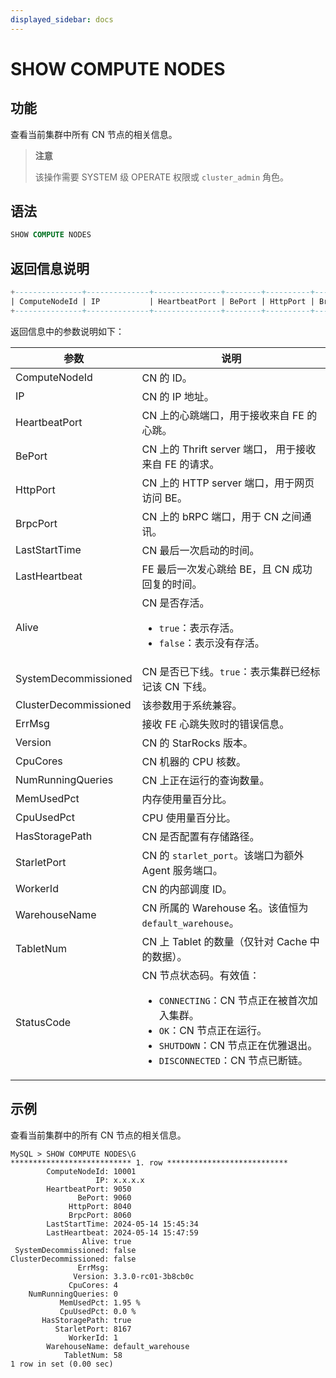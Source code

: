 ```yaml
---
displayed_sidebar: docs
---
```


# SHOW COMPUTE NODES

## 功能

查看当前集群中所有 CN 节点的相关信息。

> **注意**
>
> 该操作需要 SYSTEM 级 OPERATE 权限或 `cluster_admin` 角色。

## 语法

```sql
SHOW COMPUTE NODES
```

## 返回信息说明

```SQL
+---------------+--------------+---------------+--------+----------+----------+---------------------+---------------------+-------+----------------------+-----------------------+--------+--------------------+----------+-------------------+------------+------------+----------------+-------------+----------+-------------------+-----------+------------+
| ComputeNodeId | IP           | HeartbeatPort | BePort | HttpPort | BrpcPort | LastStartTime       | LastHeartbeat       | Alive | SystemDecommissioned | ClusterDecommissioned | ErrMsg | Version            | CpuCores | NumRunningQueries | MemUsedPct | CpuUsedPct | HasStoragePath | StarletPort | WorkerId | WarehouseName     | TabletNum | StatusCode |
+---------------+--------------+---------------+--------+----------+----------+---------------------+---------------------+-------+----------------------+-----------------------+--------+--------------------+----------+-------------------+------------+------------+----------------+-------------+----------+-------------------+-----------+------------+
```

返回信息中的参数说明如下：

| **参数**              | **说明**                                                          |
| -------------------- | ----------------------------------------------------------------- |
| ComputeNodeId        | CN 的 ID。                                                         |
| IP                   | CN 的 IP 地址。                                                    |
| HeartbeatPort        | CN 上的心跳端口，用于接收来自 FE 的心跳。                               |
| BePort               | CN 上的 Thrift server 端口， 用于接收来自 FE 的请求。                  |
| HttpPort             | CN 上的 HTTP server 端口，用于网页访问 BE。                           |
| BrpcPort             | CN 上的 bRPC 端口，用于 CN 之间通讯。                                 |
| LastStartTime        | CN 最后一次启动的时间。                                              |
| LastHeartbeat        | FE 最后一次发心跳给 BE，且 CN 成功回复的时间。                          |
| Alive                | CN 是否存活。<ul><li>`true`：表示存活。</li><li>`false`：表示没有存活。 </li></ul> |
| SystemDecommissioned | CN 是否已下线。`true`：表示集群已经标记该 CN 下线。                     |
| ClusterDecommissioned | 该参数用于系统兼容。                                                |
| ErrMsg               | 接收 FE 心跳失败时的错误信息。                                        |
| Version              | CN 的 StarRocks 版本。                                             |
| CpuCores             | CN 机器的 CPU 核数。                                                |
| NumRunningQueries    | CN 上正在运行的查询数量。                                             |
| MemUsedPct           | 内存使用量百分比。                                                   |
| CpuUsedPct           | CPU 使用量百分比。                                                  |
| HasStoragePath       | CN 是否配置有存储路径。                                               |
| StarletPort          | CN 的 `starlet_port`。该端口为额外 Agent 服务端口。                   |
| WorkerId             | CN 的内部调度 ID。                                                  |
| WarehouseName        | CN 所属的 Warehouse 名。该值恒为 `default_warehouse`。               |
| TabletNum            | CN 上 Tablet 的数量（仅针对 Cache 中的数据）。                         |
| StatusCode           | CN 节点状态码。有效值：<ul><li>`CONNECTING`：CN 节点正在被首次加入集群。</li><li>`OK`：CN 节点正在运行。</li><li>`SHUTDOWN`：CN 节点正在优雅退出。</li><li>`DISCONNECTED`：CN 节点已断链。</li></ul> |

## 示例

查看当前集群中的所有 CN 节点的相关信息。

```Plain
MySQL > SHOW COMPUTE NODES\G
*************************** 1. row ***************************
        ComputeNodeId: 10001
                   IP: x.x.x.x
        HeartbeatPort: 9050
               BePort: 9060
             HttpPort: 8040
             BrpcPort: 8060
        LastStartTime: 2024-05-14 15:45:34
        LastHeartbeat: 2024-05-14 15:47:59
                Alive: true
 SystemDecommissioned: false
ClusterDecommissioned: false
               ErrMsg: 
              Version: 3.3.0-rc01-3b8cb0c
             CpuCores: 4
    NumRunningQueries: 0
           MemUsedPct: 1.95 %
           CpuUsedPct: 0.0 %
       HasStoragePath: true
          StarletPort: 8167
             WorkerId: 1
        WarehouseName: default_warehouse
            TabletNum: 58
1 row in set (0.00 sec)
```
